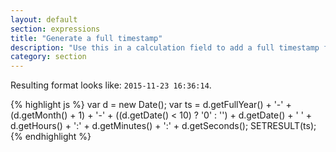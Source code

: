 ```yaml
---
layout: default
section: expressions
title: "Generate a full timestamp"
description: "Use this in a calculation field to add a full timestamp for when the record was initially generated or edited, automatically."
category: section
---
```


Resulting format looks like: `2015-11-23 16:36:14`.

{% highlight  js %}
var d = new Date();
var ts = d.getFullYear() + '-' + (d.getMonth() + 1) + '-' + ((d.getDate() < 10) ? '0' : '') + d.getDate() + ' ' + d.getHours() + ':' + d.getMinutes() + ':' + d.getSeconds();
SETRESULT(ts);
{% endhighlight %}
